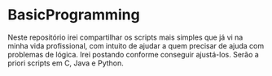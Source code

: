 # BasicProgramming
Neste repositório irei compartilhar os scripts mais simples que já vi na minha vida profissional, com intuito de ajudar a quem precisar de ajuda com problemas de lógica. Irei postando conforme conseguir ajustá-los. Serão a priori scripts em C, Java e Python.
